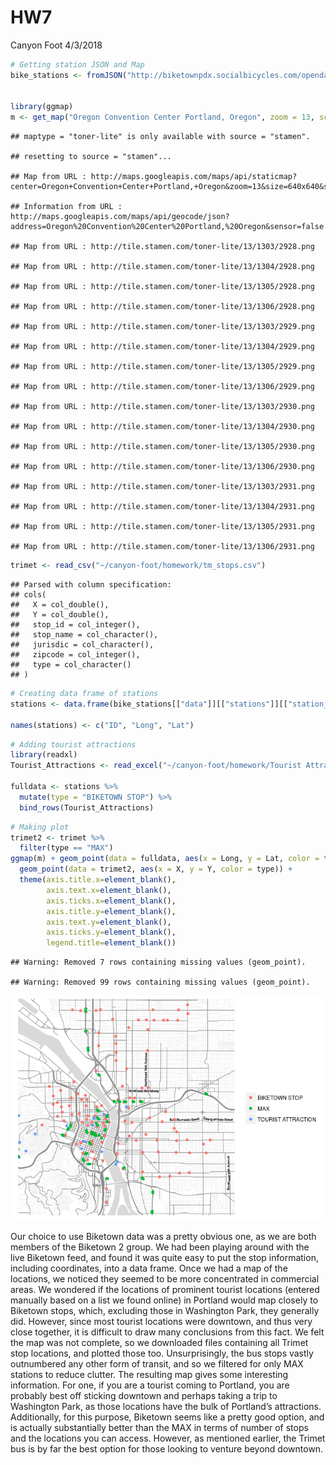 HW7
================
Canyon Foot
4/3/2018

``` r
# Getting station JSON and Map
bike_stations <- fromJSON("http://biketownpdx.socialbicycles.com/opendata/station_information.json")


library(ggmap)
m <- get_map("Oregon Convention Center Portland, Oregon", zoom = 13, scale = 4, maptype = "toner-lite")
```

    ## maptype = "toner-lite" is only available with source = "stamen".

    ## resetting to source = "stamen"...

    ## Map from URL : http://maps.googleapis.com/maps/api/staticmap?center=Oregon+Convention+Center+Portland,+Oregon&zoom=13&size=640x640&scale=2&maptype=terrain&sensor=false

    ## Information from URL : http://maps.googleapis.com/maps/api/geocode/json?address=Oregon%20Convention%20Center%20Portland,%20Oregon&sensor=false

    ## Map from URL : http://tile.stamen.com/toner-lite/13/1303/2928.png

    ## Map from URL : http://tile.stamen.com/toner-lite/13/1304/2928.png

    ## Map from URL : http://tile.stamen.com/toner-lite/13/1305/2928.png

    ## Map from URL : http://tile.stamen.com/toner-lite/13/1306/2928.png

    ## Map from URL : http://tile.stamen.com/toner-lite/13/1303/2929.png

    ## Map from URL : http://tile.stamen.com/toner-lite/13/1304/2929.png

    ## Map from URL : http://tile.stamen.com/toner-lite/13/1305/2929.png

    ## Map from URL : http://tile.stamen.com/toner-lite/13/1306/2929.png

    ## Map from URL : http://tile.stamen.com/toner-lite/13/1303/2930.png

    ## Map from URL : http://tile.stamen.com/toner-lite/13/1304/2930.png

    ## Map from URL : http://tile.stamen.com/toner-lite/13/1305/2930.png

    ## Map from URL : http://tile.stamen.com/toner-lite/13/1306/2930.png

    ## Map from URL : http://tile.stamen.com/toner-lite/13/1303/2931.png

    ## Map from URL : http://tile.stamen.com/toner-lite/13/1304/2931.png

    ## Map from URL : http://tile.stamen.com/toner-lite/13/1305/2931.png

    ## Map from URL : http://tile.stamen.com/toner-lite/13/1306/2931.png

``` r
trimet <- read_csv("~/canyon-foot/homework/tm_stops.csv")
```

    ## Parsed with column specification:
    ## cols(
    ##   X = col_double(),
    ##   Y = col_double(),
    ##   stop_id = col_integer(),
    ##   stop_name = col_character(),
    ##   jurisdic = col_character(),
    ##   zipcode = col_integer(),
    ##   type = col_character()
    ## )

``` r
# Creating data frame of stations
stations <- data.frame(bike_stations[["data"]][["stations"]][["station_id"]], bike_stations[["data"]][["stations"]][["lon"]],bike_stations[["data"]][["stations"]][["lat"]])

names(stations) <- c("ID", "Long", "Lat")
```

``` r
# Adding tourist attractions
library(readxl)
Tourist_Attractions <- read_excel("~/canyon-foot/homework/Tourist Attractions.xlsx") %>% mutate(type = "TOURIST ATTRACTION")

fulldata <- stations %>%
  mutate(type = "BIKETOWN STOP") %>%
  bind_rows(Tourist_Attractions)
```

``` r
# Making plot
trimet2 <- trimet %>%
  filter(type == "MAX")
ggmap(m) + geom_point(data = fulldata, aes(x = Long, y = Lat, color = type)) +
  geom_point(data = trimet2, aes(x = X, y = Y, color = type)) +
  theme(axis.title.x=element_blank(),
        axis.text.x=element_blank(),
        axis.ticks.x=element_blank(),
        axis.title.y=element_blank(),
        axis.text.y=element_blank(),
        axis.ticks.y=element_blank(),
        legend.title=element_blank())
```

    ## Warning: Removed 7 rows containing missing values (geom_point).

    ## Warning: Removed 99 rows containing missing values (geom_point).

![](HW7_files/figure-markdown_github/unnamed-chunk-3-1.png)

Our choice to use Biketown data was a pretty obvious one, as we are both members of the Biketown 2 group. We had been playing around with the live Biketown feed, and found it was quite easy to put the stop information, including coordinates, into a data frame. Once we had a map of the locations, we noticed they seemed to be more concentrated in commercial areas. We wondered if the locations of prominent tourist locations (entered manually based on a list we found online) in Portland would map closely to Biketown stops, which, excluding those in Washington Park, they generally did. However, since most tourist locations were downtown, and thus very close together, it is difficult to draw many conclusions from this fact. We felt the map was not complete, so we downloaded files containing all Trimet stop locations, and plotted those too. Unsurprisingly, the bus stops vastly outnumbered any other form of transit, and so we filtered for only MAX stations to reduce clutter. The resulting map gives some interesting information. For one, if you are a tourist coming to Portland, you are probably best off sticking downtown and perhaps taking a trip to Washington Park, as those locations have the bulk of Portland’s attractions. Additionally, for this purpose, Biketown seems like a pretty good option, and is actually substantially better than the MAX in terms of number of stops and the locations you can access. However, as mentioned earlier, the Trimet bus is by far the best option for those looking to venture beyond downtown.
